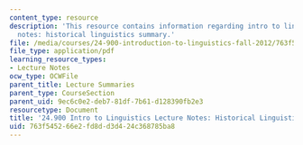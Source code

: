 ```yaml
---
content_type: resource
description: 'This resource contains information regarding intro to linguistics lecture
  notes: historical linguistics summary.'
file: /media/courses/24-900-introduction-to-linguistics-fall-2012/763f545266e2fd8dd3d424c368785ba8_MIT24_900F12_HisLingsumary.pdf
file_type: application/pdf
learning_resource_types:
- Lecture Notes
ocw_type: OCWFile
parent_title: Lecture Summaries
parent_type: CourseSection
parent_uid: 9ec6c0e2-deb7-81df-7b61-d128390fb2e3
resourcetype: Document
title: '24.900 Intro to Linguistics Lecture Notes: Historical Linguistics Summary'
uid: 763f5452-66e2-fd8d-d3d4-24c368785ba8
---
```

